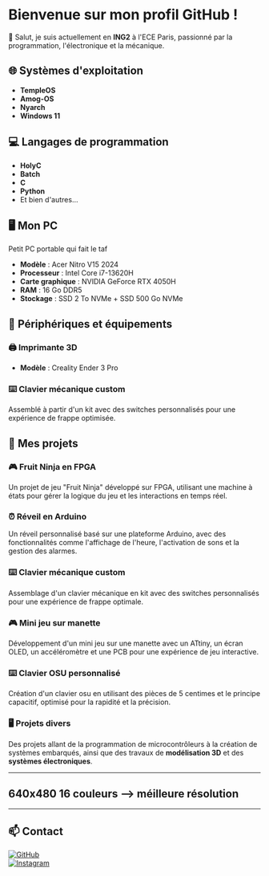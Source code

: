 # Bienvenue sur mon profil GitHub !

👋 Salut, je suis actuellement en **ING2** à l'ECE Paris, passionné par la programmation, l'électronique et la mécanique.

## 🌐 Systèmes d'exploitation
- **TempleOS**
- **Amog-OS**
- **Nyarch**
- **Windows 11**

## 💻 Langages de programmation
- **HolyC**
- **Batch**
- **C**
- **Python**
- Et bien d'autres...

  
## 🖥️ Mon PC
Petit PC portable qui fait le taf

- **Modèle** : Acer Nitro V15 2024
- **Processeur** : Intel Core i7-13620H
- **Carte graphique** : NVIDIA GeForce RTX 4050H
- **RAM** : 16 Go DDR5
- **Stockage** : SSD 2 To NVMe + SSD 500 Go NVMe

## 🔧 Périphériques et équipements
### 🖨️ **Imprimante 3D**
- **Modèle** : Creality Ender 3 Pro


### ⌨️ **Clavier mécanique custom**
Assemblé à partir d'un kit avec des switches personnalisés pour une expérience de frappe optimisée.



## 🚀 Mes projets
### 🎮 **Fruit Ninja en FPGA**
Un projet de jeu "Fruit Ninja" développé sur FPGA, utilisant une machine à états pour gérer la logique du jeu et les interactions en temps réel.

### ⏰ **Réveil en Arduino**
Un réveil personnalisé basé sur une plateforme Arduino, avec des fonctionnalités comme l'affichage de l'heure, l'activation de sons et la gestion des alarmes.

### ⌨️ **Clavier mécanique custom**
Assemblage d'un clavier mécanique en kit avec des switches personnalisés pour une expérience de frappe optimale.

### 🎮 **Mini jeu sur manette**
Développement d'un mini jeu sur une manette avec un ATtiny, un écran OLED, un accéléromètre et une PCB pour une expérience de jeu interactive.

### ⌨️ **Clavier OSU personnalisé**
Création d'un clavier osu en utilisant des pièces de 5 centimes et le principe capacitif, optimisé pour la rapidité et la précision.

### 🖥️ **Projets divers**
Des projets allant de la programmation de microcontrôleurs à la création de systèmes embarqués, ainsi que des travaux de **modélisation 3D** et des **systèmes électroniques**.

---

## 640x480 16 couleurs --> méilleure résolution

---

## 📫 Contact

[![GitHub](https://img.shields.io/badge/GitHub-@Jujux167?style=social&logo=github)](https://github.com/Jujux167)  
[![Instagram](https://img.shields.io/badge/Instagram-@julien_levrier-purple?style=social&logo=instagram)](https://www.instagram.com/julien_levrier/)
